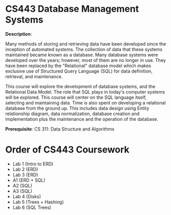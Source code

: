 # CS443 Database Management Systems
**Description**:

Many methods of storing and retrieving data have been developed since the inception of automated systems. The collection of data that these systems maintained became known as a database. Many database systems were developed over the years; however, most of them are no longer in use. They have been replaced by the "Relational" database model which makes exclusive use of Structured Query Language (SQL) for data definition, retrieval, and maintenance.

This course will explore the development of database systems, and the Relational Data Model. The role that SQL plays in today's computer systems will be explored. This course will center on the SQL language itself, selecting and maintaining data. Time is also spent on developing a relational database from the ground up. This includes data design using Entity relationship diagram, data normalization, database creation and implementation plus the maintenance and the operation of the database.

**Prerequisite**: 
CS 311: Data Structure and Algorithms

# Order of CS443 Coursework
- Lab 1 (Intro to ERD)
- Lab 2 (ERD)
- Lab 3 (ERD)
- A1 (ERD + SQL)
- A2 (SQL)
- A3 (SQL)
- Lab 4 (Disks)
- Lab 5 (Trees + Hashing)
- Lab 6 (SQL Trees)
